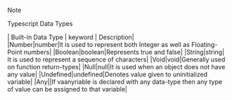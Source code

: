 > [!NOTE]
> Typescript Data Types

| Built-in Data Type | keyword |  Description|  
|Number|number|It is used to represent both Integer as well as Floating-Point numbers|
|Boolean|boolean|Represents true and false|
|String|string|	It is used to represent a sequence of characters|
|Void|void|Generally used on function return-types|
|Null|null|It is used when an object does not have any value|
|Undefined|undefined|Denotes value given to uninitialized variable|
|Any||If vaanyriable is declared with any data-type then any type of value can be assigned to that variable|
